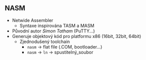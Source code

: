 
NASM
----
* Netwide Assembler
    - Syntaxe inspirována TASM a MASM
* Původní autor *Simon Tatham* (PuTTY...)
* Generuje objektový kód pro platformu x86 (16bit, 32bit, 64bit)
    - Zjednodušený toolchain
        - `nasm` → flat file (.COM, bootloader...)
        - `nasm` → `ln` → spustitelný_soubor
